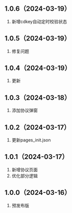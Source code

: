 ## 1.0.6（2024-03-19）
1. 新增cdkey自动定时校验状态
## 1.0.5（2024-03-19）
1. 修复问题
## 1.0.4（2024-03-19）
1. 更新
## 1.0.3（2024-03-18）
1. 添加协议弹窗
## 1.0.2（2024-03-17）
1. 更新pages_init.json
## 1.0.1（2024-03-17）
1. 新增协议页面
2. 优化部分逻辑
## 1.0.0（2024-03-16）
1. 预发布版
